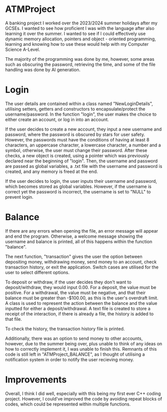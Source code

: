 # ATMProject
A banking project I worked over the 2023/2024 summer holidays after my GCSEs. I wanted to see how proficient I was with the language after also learning it over the summer.
I wanted to see if I could effectively use dynamic memory allocation, pointers and object - oriented programming, learning and knowing how to use these would help with my Computer Science A-Level.

The majority of the programming was done by me, however, some areas such as obscuring the password, retrieving the time, and some of the file handling was done by AI generation. 

# Login
The user details are contained within a class named "NewLoginDetails", utilising setters, getters and constructors to encapsulate/protect the username/password. In the function "login", the user makes the choice to either create an account, or log in into an account.

If the user decides to create a new account, they input a new username and password, where the password is obscured by stars for user safety. However, the passwords must have the conditions of having at least 8 characters, an uppercase character, a lowercase character, a number and a symbol, otherwise, the user must change their password. After these checks, a new object is created, using a pointer which was previously declared near the beginning of "login". Then, the username and password are passed as global variables, a .txt file with the username and password is created, and any memory is freed at the end.

If the user decides to login, the user inputs their username and password, which becomes stored as global variables. However, if the username is correct yet the password is incorrect, the username is set to "NULL" to prevent login.

# Balance
If there are any errors when opening the file, an error message will appear and end the program. Otherwise, a welcome message showing the username and balance is printed, all of this happens within the function "balance". 

The next function, "transaction" gives the user the option between depositing money, withdrawing money, send money to an account, check transaction history, or exit the application. Switch cases are utilised for the user to select different options.

To deposit or withdraw, if the user decides they don't want to deposit/withdraw, they would input 0.00. For a deposit, the value must be positive. For a withdrawal, the value must be negative, and that their balance must be greater than -$100.00, as this is the user's overdraft limit. A class is used to represent the action between the balance and the value inputted for either a deposit/withdrawal. A text file is created to store a receipt of the interaction, if there is already a file, the history is added to that file.

To check the history, the transaction history file is printed. 

Additionally, there was an option to send money to other accounts, however, due to the summer being over, plus unable to think of any ideas on how to correctly implement it, I was unable to finish this. Remnants of this code is still left in "ATMProject_BALANCE", as I thought of utilising a notification system in order to notify the user recieving money.

# Improvements
Overall, I think I did well, especially with this being my first ever C++ coding project. However, I could've improved the code by avoiding repeat blocks of codes, which could be represented within multiple functions.

